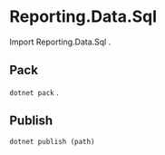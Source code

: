 # Reporting.Data.Sql 
Import Reporting.Data.Sql 
.  
## Pack 
`dotnet pack` 
.  
## Publish 
`dotnet publish (path)` 
